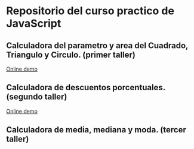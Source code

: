 # Repositorio del curso practico de JavaScript

## Calculadora del parametro y area del Cuadrado, Triangulo y Circulo. (primer taller)

[Online demo](https://baltazarandersson.github.io/curso-practico-js/figuras.html)

## Calculadora de descuentos porcentuales. (segundo taller)

[Online demo](https://baltazarandersson.github.io/curso-practico-js/porcentaje.html)

## Calculadora de media, mediana y moda. (tercer taller)
